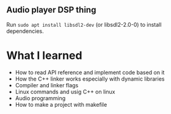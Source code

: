 ## Audio player DSP thing
Run ```sudo apt install libsdl2-dev``` (or libsdl2-2.0-0) to install dependencies.

# What I learned
- How to read API reference and implement code based on it
- How the C++ linker works especially with dynamic libraries
- Compiler and linker flags
- Linux commands and usig C++ on linux
- Audio programming
- How to make a project with makefile
